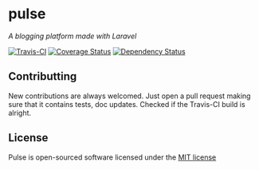 # pulse
_A blogging platform made with Laravel_

[![Travis-CI](https://travis-ci.org/Zizaco/pulse.png?branch=master)](https://travis-ci.org/Zizaco/pulse)
[![Coverage Status](https://coveralls.io/repos/Zizaco/pulse/badge.png?branch=master)](https://coveralls.io/r/Zizaco/pulse?branch=master)
[![Dependency Status](https://www.versioneye.com/user/projects/52f10247ec1375c64f0001c9/badge.png)](https://www.versioneye.com/user/projects/52f10247ec1375c64f0001c9)

## Contributting

New contributions are always welcomed. Just open a pull request making sure that it contains tests, doc updates. Checked if the Travis-CI build is alright.

## License

Pulse is open-sourced software licensed under the [MIT license](http://opensource.org/licenses/MIT)
